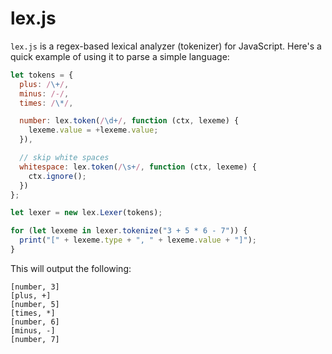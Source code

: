 # lex.js
`lex.js` is a regex-based lexical analyzer (tokenizer) for JavaScript. Here's a quick example of using it to parse a simple language:

```javascript
let tokens = {
  plus: /\+/,
  minus: /-/,
  times: /\*/,

  number: lex.token(/\d+/, function (ctx, lexeme) {
    lexeme.value = +lexeme.value;
  }),

  // skip white spaces
  whitespace: lex.token(/\s+/, function (ctx, lexeme) {
    ctx.ignore();
  })
};

let lexer = new lex.Lexer(tokens);

for (let lexeme in lexer.tokenize("3 + 5 * 6 - 7")) {
  print("[" + lexeme.type + ", " + lexeme.value + "]");
}
```

This will output the following:

    [number, 3]
    [plus, +]
    [number, 5]
    [times, *]
    [number, 6]
    [minus, -]
    [number, 7]
